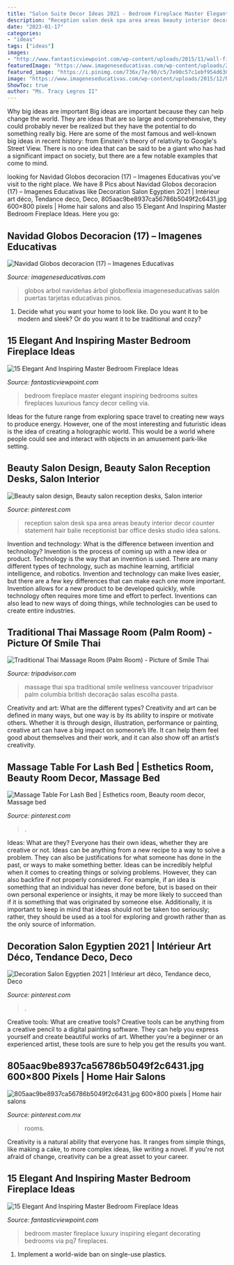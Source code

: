 ```yaml
---
title: "Salon Suite Decor Ideas 2021 - Bedroom Fireplace Master Elegant Inspiring Bedrooms Suites Fireplaces Luxurious Fancy Decor Ceiling Via"
description: "Reception salon desk spa area areas beauty interior decor counter statement hair balie receptionist bar office desks studio idea salons"
date: "2023-01-17"
categories:
- "ideas"
tags: ["ideas"]
images:
- "http://www.fantasticviewpoint.com/wp-content/uploads/2015/11/wall-fireplace-design-feat-luxurious-master-bedroom-suites-with-fancy-window-curtain-and-exposed-ceiling-beam-decor-970x826-634x540.jpg"
featuredImage: "https://www.imageneseducativas.com/wp-content/uploads/2015/12/Navidad-Globos-decoracion-17.jpg"
featured_image: "https://i.pinimg.com/736x/7e/90/c5/7e90c57c1ebf954d6303dec79917b2ab--salon-reception-area-spa-reception.jpg"
image: "https://www.imageneseducativas.com/wp-content/uploads/2015/12/Navidad-Globos-decoracion-17.jpg"
ShowToc: true
author: "Ms. Tracy Legros II"
---
```



Why big ideas are important
Big ideas are important because they can help change the world. They are ideas that are so large and comprehensive, they could probably never be realized but they have the potential to do something really big. Here are some of the most famous and well-known big ideas in recent history: from Einstein's theory of relativity to Google's Street View. There is no one idea that can be said to be a giant who has had a significant impact on society, but there are a few notable examples that come to mind.

	

		
looking for Navidad Globos decoracion (17) – Imagenes Educativas you've visit to the right place. We have 8 Pics about Navidad Globos decoracion (17) – Imagenes Educativas like Decoration Salon Egyptien 2021 | Intérieur art déco, Tendance deco, Deco, 805aac9be8937ca56786b5049f2c6431.jpg 600×800 pixels | Home hair salons and also 15 Elegant And Inspiring Master Bedroom Fireplace Ideas. Here you go:
		
    
## Navidad Globos Decoracion (17) – Imagenes Educativas

<img loading=lazy src="https://www.imageneseducativas.com/wp-content/uploads/2015/12/Navidad-Globos-decoracion-17.jpg" onerror="this.onerror=null;this.src='https://tse2.mm.bing.net/th?id=OIP.sYkLDLayk1bn4B69MFGBwwHaJ4&amp;pid=15.1';" alt="Navidad Globos decoracion (17) – Imagenes Educativas">

_Source: imageneseducativas.com_

>globos arbol navideñas árbol globoflexia imageneseducativas salón puertas tarjetas educativas pinos. 

	

1. Decide what you want your home to look like. Do you want it to be modern and sleek? Or do you want it to be traditional and cozy?

    
## 15 Elegant And Inspiring Master Bedroom Fireplace Ideas

<img loading=lazy src="http://www.fantasticviewpoint.com/wp-content/uploads/2015/11/wall-fireplace-design-feat-luxurious-master-bedroom-suites-with-fancy-window-curtain-and-exposed-ceiling-beam-decor-970x826-634x540.jpg" onerror="this.onerror=null;this.src='https://tse3.mm.bing.net/th?id=OIP.OD222R4jwYOqfjSivfPiKAHaGT&amp;pid=15.1';" alt="15 Elegant And Inspiring Master Bedroom Fireplace Ideas">

_Source: fantasticviewpoint.com_

>bedroom fireplace master elegant inspiring bedrooms suites fireplaces luxurious fancy decor ceiling via. 

	

Ideas for the future range from exploring space travel to creating new ways to produce energy. However, one of the most interesting and futuristic ideas is the idea of creating a holographic world. This would be a world where people could see and interact with objects in an amusement park-like setting.

    
## Beauty Salon Design, Beauty Salon Reception Desks, Salon Interior

<img loading=lazy src="https://i.pinimg.com/736x/7e/90/c5/7e90c57c1ebf954d6303dec79917b2ab--salon-reception-area-spa-reception.jpg" onerror="this.onerror=null;this.src='https://tse3.mm.bing.net/th?id=OIP.3HweVpDMTudcz5lZveYDXAHaJ4&amp;pid=15.1';" alt="Beauty salon design, Beauty salon reception desks, Salon interior">

_Source: pinterest.com_

>reception salon desk spa area areas beauty interior decor counter statement hair balie receptionist bar office desks studio idea salons. 

	

Invention and technology: What is the difference between invention and technology?
Invention is the process of coming up with a new idea or product. Technology is the way that an invention is used. There are many different types of technology, such as machine learning, artificial intelligence, and robotics. Invention and technology can make lives easier, but there are a few key differences that can make each one more important. 
Invention allows for a new product to be developed quickly, while technology often requires more time and effort to perfect. Inventions can also lead to new ways of doing things, while technologies can be used to create entire industries.

    
## Traditional Thai Massage Room (Palm Room) - Picture Of Smile Thai

<img loading=lazy src="https://media-cdn.tripadvisor.com/media/photo-s/02/2b/e0/5e/traditional-thai-massage.jpg" onerror="this.onerror=null;this.src='https://tse1.mm.bing.net/th?id=OIP.JkSLFgZEU0ivWOtr5AXIhAHaE7&amp;pid=15.1';" alt="Traditional Thai Massage Room (Palm Room) - Picture of Smile Thai">

_Source: tripadvisor.com_

>massage thai spa traditional smile wellness vancouver tripadvisor palm columbia british decoração salas escolha pasta. 

	

Creativity and art: What are the different types?
Creativity and art can be defined in many ways, but one way is by its ability to inspire or motivate others. Whether it is through design, illustration, performance or painting, creative art can have a big impact on someone’s life. It can help them feel good about themselves and their work, and it can also show off an artist’s creativity.

    
## Massage Table For Lash Bed | Esthetics Room, Beauty Room Decor, Massage Bed

<img loading=lazy src="https://i.pinimg.com/736x/2f/0c/a4/2f0ca4ca12cd69c423a63666489cb85d.jpg" onerror="this.onerror=null;this.src='https://tse1.mm.bing.net/th?id=OIP.cukla1_cC4cA4vsxliHRjgHaHa&amp;pid=15.1';" alt="Massage Table For Lash Bed | Esthetics room, Beauty room decor, Massage bed">

_Source: pinterest.com_

>. 

	

Ideas: What are they?
Everyone has their own ideas, whether they are creative or not. Ideas can be anything from a new recipe to a way to solve a problem. They can also be justifications for what someone has done in the past, or ways to make something better. 
Ideas can be incredibly helpful when it comes to creating things or solving problems. However, they can also backfire if not properly considered. For example, if an idea is something that an individual has never done before, but is based on their own personal experience or insights, it may be more likely to succeed than if it is something that was originated by someone else. Additionally, it is important to keep in mind that ideas should not be taken too seriously; rather, they should be used as a tool for exploring and growth rather than as the only source of information.

    
## Decoration Salon Egyptien 2021 | Intérieur Art Déco, Tendance Deco, Deco

<img loading=lazy src="https://i.pinimg.com/736x/ed/0e/88/ed0e88f4809eed1f14289635c3033828.jpg" onerror="this.onerror=null;this.src='https://tse1.mm.bing.net/th?id=OIP.qTf3UlKZJsLVtEBPKjFcKwHaLJ&amp;pid=15.1';" alt="Decoration Salon Egyptien 2021 | Intérieur art déco, Tendance deco, Deco">

_Source: pinterest.com_

>. 

	

Creative tools: What are creative tools?
Creative tools can be anything from a creative pencil to a digital painting software. They can help you express yourself and create beautiful works of art. Whether you're a beginner or an experienced artist, these tools are sure to help you get the results you want.

    
## 805aac9be8937ca56786b5049f2c6431.jpg 600×800 Pixels | Home Hair Salons

<img loading=lazy src="https://i.pinimg.com/736x/40/2f/c5/402fc50f53beaa5ed1c9be7b880c3fa8--in-home-salon-at-home.jpg" onerror="this.onerror=null;this.src='https://tse1.mm.bing.net/th?id=OIP.VTPGjvai87HJ1JYGPFUwBQHaJ4&amp;pid=15.1';" alt="805aac9be8937ca56786b5049f2c6431.jpg 600×800 pixels | Home hair salons">

_Source: pinterest.com.mx_

>rooms. 

	

Creativity is a natural ability that everyone has. It ranges from simple things, like making a cake, to more complex ideas, like writing a novel. If you're not afraid of change, creativity can be a great asset to your career.

    
## 15 Elegant And Inspiring Master Bedroom Fireplace Ideas

<img loading=lazy src="http://www.fantasticviewpoint.com/wp-content/uploads/2015/11/Master-Bedroom-Color-Ideas-Luxury-master-bedroom-decorating-with-fireplace.jpg" onerror="this.onerror=null;this.src='https://tse2.mm.bing.net/th?id=OIP.LSashkXskQ9GQ1ojGipQeAHaE0&amp;pid=15.1';" alt="15 Elegant And Inspiring Master Bedroom Fireplace Ideas">

_Source: fantasticviewpoint.com_

>bedroom master fireplace luxury inspiring elegant decorating bedrooms via pq7 fireplaces. 

	

1. Implement a world-wide ban on single-use plastics.

